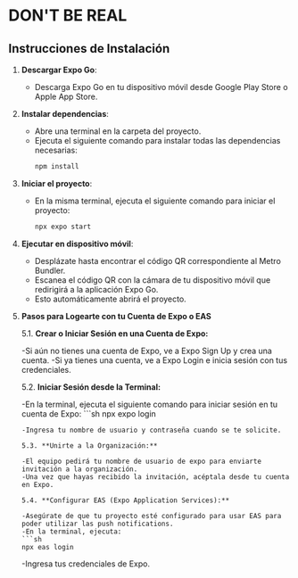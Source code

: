 # DON'T BE REAL

## Instrucciones de Instalación

1. **Descargar Expo Go**:
   - Descarga Expo Go en tu dispositivo móvil desde Google Play Store o Apple App Store.

2. **Instalar dependencias**:
   - Abre una terminal en la carpeta del proyecto.
   - Ejecuta el siguiente comando para instalar todas las dependencias necesarias:
     ```sh
     npm install
     ```

3. **Iniciar el proyecto**:
   - En la misma terminal, ejecuta el siguiente comando para iniciar el proyecto:
     ```sh
     npx expo start
     ```

4. **Ejecutar en dispositivo móvil**:
   - Desplázate hasta encontrar el código QR correspondiente al Metro Bundler.
   - Escanea el código QR con la cámara de tu dispositivo móvil que redirigirá a la aplicación Expo Go.
   - Esto automáticamente abrirá el proyecto.

5. **Pasos para Logearte con tu Cuenta de Expo o EAS**

   5.1. **Crear o Iniciar Sesión en una Cuenta de Expo:**

      -Si aún no tienes una cuenta de Expo, ve a Expo Sign Up y crea una cuenta.
      -Si ya tienes una cuenta, ve a Expo Login e inicia sesión con tus credenciales.
   
   5.2. **Iniciar Sesión desde la Terminal:**

      -En la terminal, ejecuta el siguiente comando para iniciar sesión en tu cuenta de Expo:
       ```sh
      npx expo login
      ```
      -Ingresa tu nombre de usuario y contraseña cuando se te solicite.

   5.3. **Unirte a la Organización:**

      -El equipo pedirá tu nombre de usuario de expo para enviarte invitación a la organización.
      -Una vez que hayas recibido la invitación, acéptala desde tu cuenta en Expo.
   
   5.4. **Configurar EAS (Expo Application Services):**
      
      -Asegúrate de que tu proyecto esté configurado para usar EAS para poder utilizar las push notifications.
      -En la terminal, ejecuta:
      ```sh
      npx eas login
      ```
      -Ingresa tus credenciales de Expo.